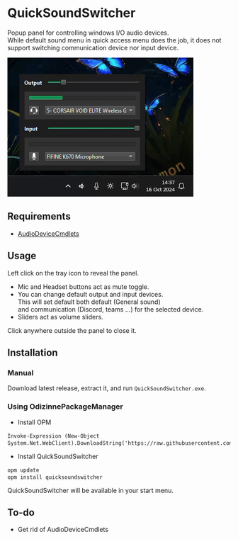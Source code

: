 # QuickSoundSwitcher

Popup panel for controlling windows I/O audio devices.  
While default sound menu in quick access menu does the job, it does not support switching communication device nor input device.

![image](assets/demo.gif)

## Requirements

- [AudioDeviceCmdlets](https://github.com/frgnca/AudioDeviceCmdlets)

## Usage

Left click on the tray icon to reveal the panel.

- Mic and Headset buttons act as mute toggle.
- You can change default output and input devices.  
This will set default both default (General sound)  
and communication (Discord, teams ...) for the selected device.
- Sliders act as volume sliders.

Click anywhere outside the panel to close it.

## Installation

### Manual

Download latest release, extract it, and run `QuickSoundSwitcher.exe`.

### Using OdizinnePackageManager

- Install OPM
```
Invoke-Expression (New-Object System.Net.WebClient).DownloadString('https://raw.githubusercontent.com/Odizinne/opm/refs/heads/main/opm_install.ps1')
```

- Install QuickSoundSwitcher 
```
opm update
opm install quicksoundswitcher
```

QuickSoundSwitcher will be available in your start menu.

## To-do

- Get rid of AudioDeviceCmdlets